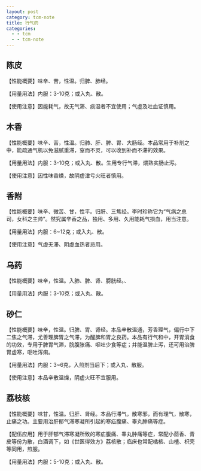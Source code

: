```yaml
---
layout: post
category: tcm-note
title: 行气药
categories:
  - - tcm
  - - tcm-note
---
```


## 陈皮 ##

【性能概要】味辛、苦，性温。归脾、肺经。

【用量用法】内服：3-10克；或入丸、散。

【使用注意】因能耗气，故无气滞、痰湿者不宜使用；气虚及吐血证慎用。

## 木香 ##

【性能概要】味辛、苦，性温。归肺、肝、脾、胃、大肠经。本品常用于补剂之中，能疏通气机以免滋腻重滞，窒而不灵，可以收到补而不滞的效果。

【用量用法】内服：3-10克；或入丸、散。生用专行气滞，煨熟实肠止泻。

【使用注意】因性味香燥，故阴虚津亏火旺者慎用。

## 香附 ##

【性能概要】味辛、微苦、甘，性平。归肝、三焦经。李时珍称它为“气病之总司，女科之主帅”。然究属辛香之品，独用、多用、久用能耗气损血，用当注意。

【用量用法】内服：6~12克；或入丸、散。

【使用注意】气虚无滞、阴虚血热者忌用。

## 乌药 ##

【性能概要】味辛，性温。入肺、脾、肾、膀胱经。、

【用量用法】内服：3-10克；或入丸、散。

## 砂仁 ##

【性能概要】味辛，性温。归脾、胃、肾经。本品辛散温通，芳香理气，偏行中下二焦之气滞，尤善理脾胃之气滞，为醒脾和胃之良药。本品有行气和中，开胃消食的功效，专用于脾胃气滞，脘腹胀痛、呕吐少食等症；并能温脾止泻，还可用治脾胃虚寒，呕吐泻痢。

【用量用法】内服：3~6克，入煎剂当后下；或入丸、散服。

【使用注意】本品辛散温燥，阴虚火旺不宜服用。

## 荔枝核 ##

【性能概要】味甘，性温。归肝、肾经。本品行滞气，散寒邪，而有理气，散寒，止痛之功。主要用治肝郁气滞寒凝所引起的寒疝腹痛、睾丸肿痛等症。

【配伍应用】用于肝郁气滞寒凝所致的寒疝腹痛、睾丸肿痛等症，常配小茴香、青皮等份为散，白酒调下，如《世医得效方》荔核散；临床也常配橘核、山楂、枳壳等同用，煎服。

【用量用法】内服：5-10克；或入丸、散。